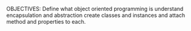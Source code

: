 OBJECTIVES:
Define what object oriented programming is
understand encapsulation and abstraction 
create classes and instances and attach method and properties to each.

